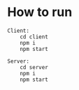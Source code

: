 # How to run

    Client:
        cd client 
        npm i
        npm start

    Server:
        cd server
        npm i
        npm start
